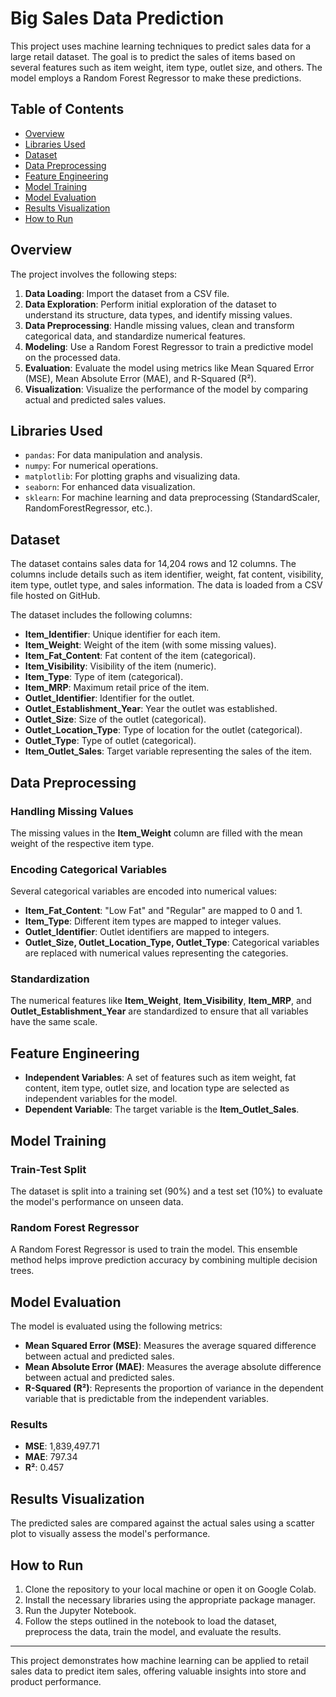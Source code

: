 # Big Sales Data Prediction

This project uses machine learning techniques to predict sales data for a large retail dataset. The goal is to predict the sales of items based on several features such as item weight, item type, outlet size, and others. The model employs a Random Forest Regressor to make these predictions.

## Table of Contents

- [Overview](#overview)
- [Libraries Used](#libraries-used)
- [Dataset](#dataset)
- [Data Preprocessing](#data-preprocessing)
- [Feature Engineering](#feature-engineering)
- [Model Training](#model-training)
- [Model Evaluation](#model-evaluation)
- [Results Visualization](#results-visualization)
- [How to Run](#how-to-run)

## Overview

The project involves the following steps:

1. **Data Loading**: Import the dataset from a CSV file.
2. **Data Exploration**: Perform initial exploration of the dataset to understand its structure, data types, and identify missing values.
3. **Data Preprocessing**: Handle missing values, clean and transform categorical data, and standardize numerical features.
4. **Modeling**: Use a Random Forest Regressor to train a predictive model on the processed data.
5. **Evaluation**: Evaluate the model using metrics like Mean Squared Error (MSE), Mean Absolute Error (MAE), and R-Squared (R²).
6. **Visualization**: Visualize the performance of the model by comparing actual and predicted sales values.

## Libraries Used

- `pandas`: For data manipulation and analysis.
- `numpy`: For numerical operations.
- `matplotlib`: For plotting graphs and visualizing data.
- `seaborn`: For enhanced data visualization.
- `sklearn`: For machine learning and data preprocessing (StandardScaler, RandomForestRegressor, etc.).

## Dataset

The dataset contains sales data for 14,204 rows and 12 columns. The columns include details such as item identifier, weight, fat content, visibility, item type, outlet type, and sales information. The data is loaded from a CSV file hosted on GitHub.

The dataset includes the following columns:
- **Item_Identifier**: Unique identifier for each item.
- **Item_Weight**: Weight of the item (with some missing values).
- **Item_Fat_Content**: Fat content of the item (categorical).
- **Item_Visibility**: Visibility of the item (numeric).
- **Item_Type**: Type of item (categorical).
- **Item_MRP**: Maximum retail price of the item.
- **Outlet_Identifier**: Identifier for the outlet.
- **Outlet_Establishment_Year**: Year the outlet was established.
- **Outlet_Size**: Size of the outlet (categorical).
- **Outlet_Location_Type**: Type of location for the outlet (categorical).
- **Outlet_Type**: Type of outlet (categorical).
- **Item_Outlet_Sales**: Target variable representing the sales of the item.

## Data Preprocessing

### Handling Missing Values
The missing values in the **Item_Weight** column are filled with the mean weight of the respective item type.

### Encoding Categorical Variables
Several categorical variables are encoded into numerical values:
- **Item_Fat_Content**: "Low Fat" and "Regular" are mapped to 0 and 1.
- **Item_Type**: Different item types are mapped to integer values.
- **Outlet_Identifier**: Outlet identifiers are mapped to integers.
- **Outlet_Size, Outlet_Location_Type, Outlet_Type**: Categorical variables are replaced with numerical values representing the categories.

### Standardization
The numerical features like **Item_Weight**, **Item_Visibility**, **Item_MRP**, and **Outlet_Establishment_Year** are standardized to ensure that all variables have the same scale.

## Feature Engineering

- **Independent Variables**: A set of features such as item weight, fat content, item type, outlet size, and location type are selected as independent variables for the model.
- **Dependent Variable**: The target variable is the **Item_Outlet_Sales**.

## Model Training

### Train-Test Split
The dataset is split into a training set (90%) and a test set (10%) to evaluate the model's performance on unseen data.

### Random Forest Regressor
A Random Forest Regressor is used to train the model. This ensemble method helps improve prediction accuracy by combining multiple decision trees.

## Model Evaluation

The model is evaluated using the following metrics:
- **Mean Squared Error (MSE)**: Measures the average squared difference between actual and predicted sales.
- **Mean Absolute Error (MAE)**: Measures the average absolute difference between actual and predicted sales.
- **R-Squared (R²)**: Represents the proportion of variance in the dependent variable that is predictable from the independent variables.

### Results
- **MSE**: 1,839,497.71
- **MAE**: 797.34
- **R²**: 0.457

## Results Visualization

The predicted sales are compared against the actual sales using a scatter plot to visually assess the model's performance.

## How to Run

1. Clone the repository to your local machine or open it on Google Colab.
2. Install the necessary libraries using the appropriate package manager.
3. Run the Jupyter Notebook.
4. Follow the steps outlined in the notebook to load the dataset, preprocess the data, train the model, and evaluate the results.

---

This project demonstrates how machine learning can be applied to retail sales data to predict item sales, offering valuable insights into store and product performance.
